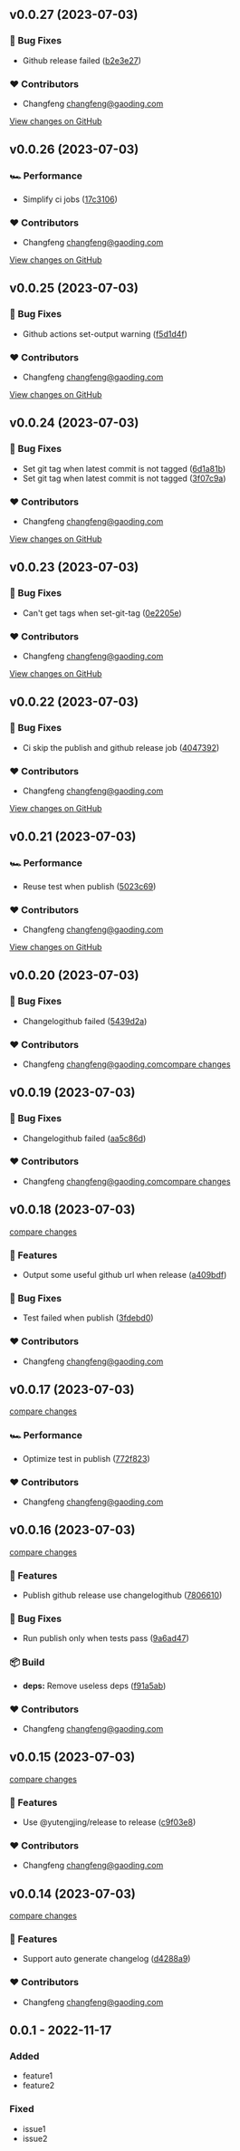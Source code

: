 <!-- https://keepachangelog.com/en/1.0.0/ -->

## v0.0.27 (2023-07-03)

### 🐞 Bug Fixes

- Github release failed ([b2e3e27](https://github.com/tjx666/awesome-vscode-extension-boilerplate/commit/b2e3e27))

### ❤️ Contributors

- Changfeng <changfeng@gaoding.com>

[View changes on GitHub](https://github.com/tjx666/awesome-vscode-extension-boilerplate/compare/v0.0.26...v0.0.27 '2023-07-03')

## v0.0.26 (2023-07-03)

### 🏎 Performance

- Simplify ci jobs ([17c3106](https://github.com/tjx666/awesome-vscode-extension-boilerplate/commit/17c3106))

### ❤️ Contributors

- Changfeng <changfeng@gaoding.com>

[View changes on GitHub](https://github.com/tjx666/awesome-vscode-extension-boilerplate/compare/v0.0.25...v0.0.26 '2023-07-03')

## v0.0.25 (2023-07-03)

### 🐞 Bug Fixes

- Github actions set-output warning ([f5d1d4f](https://github.com/tjx666/awesome-vscode-extension-boilerplate/commit/f5d1d4f))

### ❤️ Contributors

- Changfeng <changfeng@gaoding.com>

[View changes on GitHub](https://github.com/tjx666/awesome-vscode-extension-boilerplate/compare/v0.0.24...v0.0.25 '2023-07-03')

## v0.0.24 (2023-07-03)

### 🐞 Bug Fixes

- Set git tag when latest commit is not tagged ([6d1a81b](https://github.com/tjx666/awesome-vscode-extension-boilerplate/commit/6d1a81b))
- Set git tag when latest commit is not tagged ([3f07c9a](https://github.com/tjx666/awesome-vscode-extension-boilerplate/commit/3f07c9a))

### ❤️ Contributors

- Changfeng <changfeng@gaoding.com>

[View changes on GitHub](https://github.com/tjx666/awesome-vscode-extension-boilerplate/compare/v0.0.23...v0.0.24 '2023-07-03')

## v0.0.23 (2023-07-03)

### 🐞 Bug Fixes

- Can't get tags when set-git-tag ([0e2205e](https://github.com/tjx666/awesome-vscode-extension-boilerplate/commit/0e2205e))

### ❤️ Contributors

- Changfeng <changfeng@gaoding.com>

[View changes on GitHub](https://github.com/tjx666/awesome-vscode-extension-boilerplate/compare/v0.0.22...v0.0.23 '2023-07-03')

## v0.0.22 (2023-07-03)

### 🐞 Bug Fixes

- Ci skip the publish and github release job ([4047392](https://github.com/tjx666/awesome-vscode-extension-boilerplate/commit/4047392))

### ❤️ Contributors

- Changfeng <changfeng@gaoding.com>

[View changes on GitHub](https://github.com/tjx666/awesome-vscode-extension-boilerplate/compare/v0.0.21...v0.0.22 '2023-07-03')

## v0.0.21 (2023-07-03)

### 🏎 Performance

- Reuse test when publish ([5023c69](https://github.com/tjx666/awesome-vscode-extension-boilerplate/commit/5023c69))

### ❤️ Contributors

- Changfeng <changfeng@gaoding.com>

[View changes on GitHub](https://github.com/tjx666/awesome-vscode-extension-boilerplate/compare/v0.0.20...v0.0.21 '2023-07-03')

## v0.0.20 (2023-07-03)

### 🐞 Bug Fixes

- Changelogithub failed ([5439d2a](https://github.com/tjx666/awesome-vscode-extension-boilerplate/commit/5439d2a))

### ❤️ Contributors

- Changfeng <changfeng@gaoding.com>[compare changes](https://github.com/tjx666/awesome-vscode-extension-boilerplate/compare/v0.0.19...v0.0.20 '2023-07-03')

## v0.0.19 (2023-07-03)

### 🐞 Bug Fixes

- Changelogithub failed ([aa5c86d](https://github.com/tjx666/awesome-vscode-extension-boilerplate/commit/aa5c86d))

### ❤️ Contributors

- Changfeng <changfeng@gaoding.com>[compare changes](https://github.com/tjx666/awesome-vscode-extension-boilerplate/compare/v0.0.18...v0.0.19 '2023-07-03')

## v0.0.18 (2023-07-03)

[compare changes](https://github.com/tjx666/awesome-vscode-extension-boilerplate/compare/v0.0.17...v0.0.18 '2023-07-03')

### 🚀 Features

- Output some useful github url when release ([a409bdf](https://github.com/tjx666/awesome-vscode-extension-boilerplate/commit/a409bdf))

### 🐞 Bug Fixes

- Test failed when publish ([3fdebd0](https://github.com/tjx666/awesome-vscode-extension-boilerplate/commit/3fdebd0))

### ❤️ Contributors

- Changfeng <changfeng@gaoding.com>

## v0.0.17 (2023-07-03)

[compare changes](https://github.com/tjx666/awesome-vscode-extension-boilerplate/compare/v0.0.16...v0.0.17 '2023-07-03')

### 🏎 Performance

- Optimize test in publish ([772f823](https://github.com/tjx666/awesome-vscode-extension-boilerplate/commit/772f823))

### ❤️ Contributors

- Changfeng <changfeng@gaoding.com>

## v0.0.16 (2023-07-03)

[compare changes](https://github.com/tjx666/awesome-vscode-extension-boilerplate/compare/v0.0.15...v0.0.16 '2023-07-03')

### 🚀 Features

- Publish github release use changelogithub ([7806610](https://github.com/tjx666/awesome-vscode-extension-boilerplate/commit/7806610))

### 🐞 Bug Fixes

- Run publish only when tests pass ([9a6ad47](https://github.com/tjx666/awesome-vscode-extension-boilerplate/commit/9a6ad47))

### 📦 Build

- **deps:** Remove useless deps ([f91a5ab](https://github.com/tjx666/awesome-vscode-extension-boilerplate/commit/f91a5ab))

### ❤️ Contributors

- Changfeng <changfeng@gaoding.com>

## v0.0.15 (2023-07-03)

[compare changes](https://github.com/tjx666/awesome-vscode-extension-boilerplate/compare/v0.0.14...v0.0.15 '2023-07-03')

### 🚀 Features

- Use @yutengjing/release to release ([c9f03e8](https://github.com/tjx666/awesome-vscode-extension-boilerplate/commit/c9f03e8))

### ❤️ Contributors

- Changfeng <changfeng@gaoding.com>

## v0.0.14 (2023-07-03)

[compare changes](https://github.com/tjx666/awesome-vscode-extension-boilerplate/compare/v0.0.13...v0.0.14 '2023-07-03')

### 🚀 Features

- Support auto generate changelog ([d4288a9](https://github.com/tjx666/awesome-vscode-extension-boilerplate/commit/d4288a9))

### ❤️ Contributors

- Changfeng <changfeng@gaoding.com>

## 0.0.1 - 2022-11-17

### Added

- feature1
- feature2

### Fixed

- issue1
- issue2
